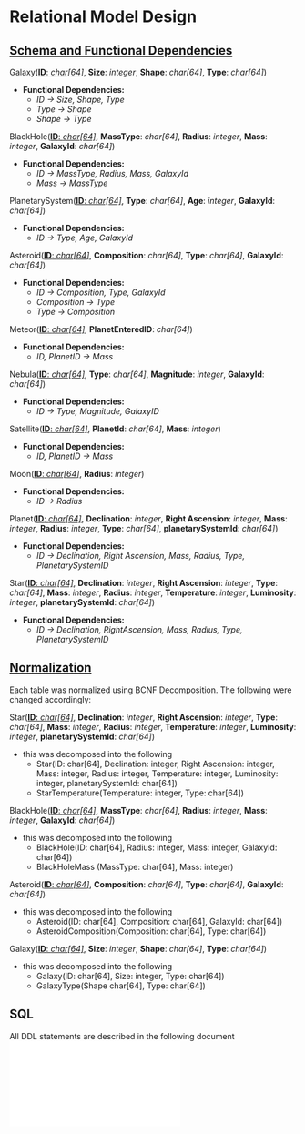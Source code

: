 # Relational Model Design
## <ins>Schema and Functional Dependencies</ins>
Galaxy(<ins>**ID**: *char[64]*</ins>, **Size**: *integer*, **Shape**: *char[64]*, **Type**: *char[64]*)
- **Functional Dependencies:**
  - *ID -> Size, Shape, Type*
  - *Type -> Shape*
  - *Shape -> Type*

BlackHole(<ins>**ID**: *char[64]*</ins>, **MassType**: *char[64]*, **Radius**: *integer*, **Mass**: *integer*, **GalaxyId**: *char[64]*)
- **Functional Dependencies:**
  - *ID -> MassType, Radius, Mass, GalaxyId*
  - *Mass -> MassType*

PlanetarySystem(<ins>**ID**: *char[64]*</ins>, **Type**: *char[64]*, **Age**: *integer*, **GalaxyId**: *char[64]*)
- **Functional Dependencies:**
  - *ID -> Type, Age, GalaxyId*

Asteroid(<ins>**ID**: *char[64]*</ins>, **Composition**: *char[64]*, **Type**: *char[64]*, **GalaxyId**: *char[64]*)
- **Functional Dependencies:**
  - *ID -> Composition, Type, GalaxyId*
  - *Composition -> Type*
  - *Type -> Composition*

Meteor(<ins>**ID**: *char[64]*</ins>, **PlanetEnteredID**: *char[64]*)
- **Functional Dependencies:**
  - *ID, PlanetID -> Mass*

Nebula(<ins>**ID**: *char[64]*</ins>, **Type**: *char[64]*, **Magnitude**: *integer*, **GalaxyId**: *char[64]*)
- **Functional Dependencies:**
  - *ID -> Type, Magnitude, GalaxyID*

Satellite(<ins>**ID**: *char[64]*</ins>, **PlanetId**: *char[64]*, **Mass**: *integer*)
- **Functional Dependencies:**
  - *ID, PlanetID -> Mass*

Moon(<ins>**ID**: *char[64]*</ins>, **Radius**: *integer*)
- **Functional Dependencies:**
  - *ID -> Radius*

Planet(<ins>**ID**: *char[64]*</ins>, **Declination**: *integer*, **Right Ascension**: *integer*, **Mass**: *integer*, **Radius**: *integer*, **Type**: *char[64]*, **planetarySystemId**: *char[64]*)
- **Functional Dependencies:**
  - *ID -> Declination, Right Ascension, Mass, Radius, Type, PlanetarySystemID*

Star(<ins>**ID**: *char[64]*</ins>, **Declination**: *integer*, **Right Ascension**: *integer*, **Type**: *char[64]*, **Mass**: *integer*, **Radius**: *integer*, **Temperature**: *integer*, **Luminosity**: *integer*, **planetarySystemId**: *char[64]*)
- **Functional Dependencies:**
  - *ID -> Declination, RightAscension, Mass, Radius, Type, PlanetarySystemID*

## <ins>Normalization</ins>
Each table was normalized using BCNF Decomposition. The following were changed accordingly:

Star(<ins>**ID**: *char[64]*</ins>, **Declination**: *integer*, **Right Ascension**: *integer*, **Type**: *char[64]*, **Mass**: *integer*, **Radius**: *integer*, **Temperature**: *integer*, **Luminosity**: *integer*, **planetarySystemId**: *char[64]*)
- this was decomposed into the following
  - Star(ID: char[64], Declination: integer, Right Ascension: integer, Mass: integer, Radius: integer, Temperature: integer, Luminosity: integer, planetarySystemId: char[64])
  - StarTemperature(Temperature: integer, Type: char[64])

BlackHole(<ins>**ID**: *char[64]*</ins>, **MassType**: *char[64]*, **Radius**: *integer*, **Mass**: *integer*, **GalaxyId**: *char[64]*)
- this was decomposed into the following
  - BlackHole(ID: char[64], Radius: integer, Mass: integer, GalaxyId: char[64])
  - BlackHoleMass (MassType: char[64], Mass: integer)

Asteroid(<ins>**ID**: *char[64]*</ins>, **Composition**: *char[64]*, **Type**: *char[64]*, **GalaxyId**: *char[64]*)
- this was decomposed into the following
  - Asteroid(ID: char[64], Composition: char[64], GalaxyId: char[64])
  - AsteroidComposition(Composition: char[64], Type: char[64])

Galaxy(<ins>**ID**: *char[64]*</ins>, **Size**: *integer*, **Shape**: *char[64]*, **Type**: *char[64]*)
- this was decomposed into the following
  - Galaxy(ID: char[64], Size: integer, Type: char[64])
  - GalaxyType(Shape char[64], Type: char[64])

## SQL
All DDL statements are described in the following document
![FrontEnd(User Home page)](../SNASA.sql)

